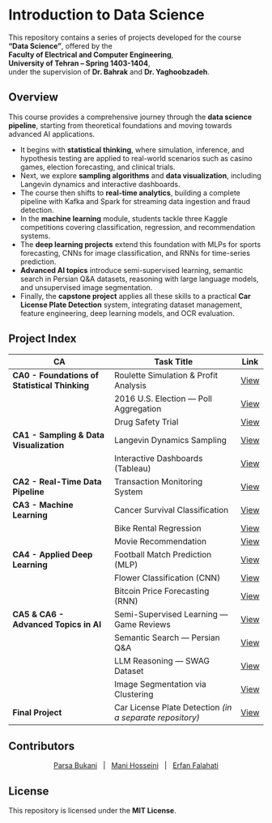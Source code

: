 ﻿
# Introduction to Data Science

This repository contains a series of projects developed for the course  
**“Data Science”**, offered by the  
**Faculty of Electrical and Computer Engineering**,  
**University of Tehran – Spring 1403-1404**,  
under the supervision of **Dr. Bahrak** and **Dr. Yaghoobzadeh**.

## Overview

This course provides a comprehensive journey through the **data science pipeline**, starting from theoretical foundations and moving towards advanced AI applications.  

- It begins with **statistical thinking**, where simulation, inference, and hypothesis testing are applied to real-world scenarios such as casino games, election forecasting, and clinical trials.  
- Next, we explore **sampling algorithms** and **data visualization**, including Langevin dynamics and interactive dashboards.  
- The course then shifts to **real-time analytics**, building a complete pipeline with Kafka and Spark for streaming data ingestion and fraud detection.  
- In the **machine learning** module, students tackle three Kaggle competitions covering classification, regression, and recommendation systems.  
- The **deep learning projects** extend this foundation with MLPs for sports forecasting, CNNs for image classification, and RNNs for time-series prediction.  
- **Advanced AI topics** introduce semi-supervised learning, semantic search in Persian Q&A datasets, reasoning with large language models, and unsupervised image segmentation.  
- Finally, the **capstone project** applies all these skills to a practical **Car License Plate Detection** system, integrating dataset management, feature engineering, deep learning models, and OCR evaluation.  


## Project Index

| CA | Task Title | Link |
|----|---------------|------|
| **CA0 - Foundations of Statistical Thinking** | Roulette Simulation & Profit Analysis | [View](https://github.com/erfan-f/DataScience-Course/tree/main/Foundations%20of%20Statistical%20Thinking/Roulette%20Simulation%20%26%20Profit%20Analysis) |
|       | 2016 U.S. Election — Poll Aggregation | [View](https://github.com/erfan-f/DataScience-Course/tree/main/Foundations%20of%20Statistical%20Thinking/2016%20US%20Election%20Prediction) |
|       | Drug Safety Trial  | [View](https://github.com/erfan-f/DataScience-Course/tree/main/Foundations%20of%20Statistical%20Thinking/Drug%20Safety%20Trial) |
| **CA1 - Sampling & Data Visualization** | Langevin Dynamics Sampling | [View](https://github.com/erfan-f/DataScience-Course/tree/main/Sampling%20%26%20Data%20Visualization/Langevin%20Dynamics%20Sampling) |
|       | Interactive Dashboards (Tableau) | [View](https://github.com/erfan-f/DataScience-Course/tree/main/Sampling%20%26%20Data%20Visualization/Airbnb%20Data%20Storytelling%20with%20Tableau) |
| **CA2 - Real-Time Data Pipeline** | Transaction Monitoring System | [View](https://github.com/erfan-f/DataScience-Course/tree/main/Real-Time%20Data%20Pipeline) |
| **CA3 - Machine Learning** | Cancer Survival Classification | [View](https://github.com/erfan-f/DataScience-Course/tree/main/Machine%20Learning/Cancer%20Survival%20Classification) |
|       | Bike Rental Regression | [View](https://github.com/erfan-f/DataScience-Course/tree/main/Machine%20Learning/Bike%20Rental%20Regression) |
|       | Movie Recommendation | [View](https://github.com/erfan-f/DataScience-Course/tree/main/Machine%20Learning/Movie%20Recommendation%20System) |
| **CA4 - Applied Deep Learning** | Football Match Prediction (MLP) | [View](https://github.com/erfan-f/DataScience-Course/tree/main/Applied%20Deep%20Learning/Football%20Match%20Outcome%20Prediction) |
|       | Flower Classification (CNN) | [View](https://github.com/erfan-f/DataScience-Course/tree/main/Applied%20Deep%20Learning/Flower%20Classification%20with%20CNNs) |
|       | Bitcoin Price Forecasting (RNN) | [View](https://github.com/erfan-f/DataScience-Course/tree/main/Applied%20Deep%20Learning/Bitcoin%20Price%20Forecasting%20with%20RNNs) |
| **CA5 & CA6 - Advanced Topics in AI** | Semi-Supervised Learning — Game Reviews | [View](https://github.com/erfan-f/DataScience-Course/tree/main/Advanced%20Topics%20in%20Artificial%20Intelligence/Video%20Game%20Review%20Score%20Prediction) |
|       | Semantic Search — Persian Q&A | [View](https://github.com/erfan-f/DataScience-Course/tree/main/Advanced%20Topics%20in%20Artificial%20Intelligence/Semantic%20Search%20on%20NiniSite) |
|       | LLM Reasoning — SWAG Dataset | [View](https://github.com/erfan-f/DataScience-Course/tree/main/Advanced%20Topics%20in%20Artificial%20Intelligence/LLM%20for%20Multiple-Choice%20Reasoning) |
|       | Image Segmentation via Clustering | [View](https://github.com/erfan-f/DataScience-Course/tree/main/Advanced%20Topics%20in%20Artificial%20Intelligence/Image%20Segmentation%20Using%20Clustering) |
| **Final Project** | Car License Plate Detection *(in a separate repository)* | [View](https://github.com/manih1384/Car-License-Plate-Detection) |



## Contributors

<div align="center">
<a href="https://github.com/ParsaBukani">Parsa Bukani</a> &nbsp;&nbsp;|&nbsp;&nbsp;
<a href="https://github.com/manih1384">Mani Hosseini</a> &nbsp;&nbsp;|&nbsp;&nbsp;
<a href="https://github.com/erfan-f">Erfan Falahati</a>
</div>

## License

This repository is licensed under the **MIT License**.


